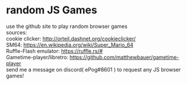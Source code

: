 # random JS Games
use the github site to play random browser games  
sources:  
cookie clicker: http://orteil.dashnet.org/cookieclicker/  
SM64: https://en.wikipedia.org/wiki/Super_Mario_64  
Ruffle-Flash emulator: https://ruffle.rs/#  
Gametime-player/libretro: https://github.com/matthewbauer/gametime-player  
send me a message on discord( ePog#8601 ) to request any JS browser games!  

